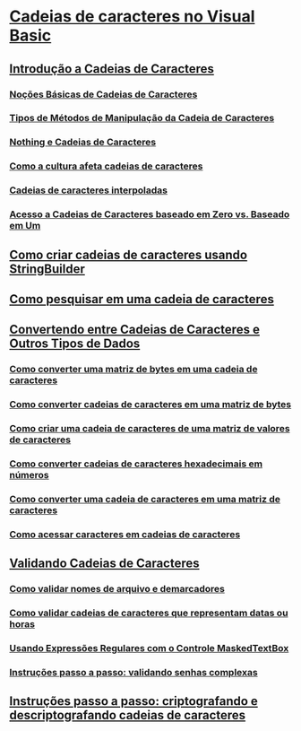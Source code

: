 # [Cadeias de caracteres no Visual Basic](index.md)
## [Introdução a Cadeias de Caracteres](introduction-to-strings.md)
### [Noções Básicas de Cadeias de Caracteres](string-basics.md)
### [Tipos de Métodos de Manipulação da Cadeia de Caracteres](types-of-string-manipulation-methods.md)
### [Nothing e Cadeias de Caracteres](nothing-and-strings.md)
### [Como a cultura afeta cadeias de caracteres](how-culture-affects-strings.md)
### [Cadeias de caracteres interpoladas](interpolated-strings.md)
### [Acesso a Cadeias de Caracteres baseado em Zero vs. Baseado em Um](zero-based-vs-one-based-string-access.md)
## [Como criar cadeias de caracteres usando StringBuilder](how-to-create-strings-using-a-stringbuilder.md)
## [Como pesquisar em uma cadeia de caracteres](how-to-search-within-a-string.md)
## [Convertendo entre Cadeias de Caracteres e Outros Tipos de Dados](converting-between-strings-and-other-data-types.md)
### [Como converter uma matriz de bytes em uma cadeia de caracteres](how-to-convert-an-array-of-bytes-into-a-string.md)
### [Como converter cadeias de caracteres em uma matriz de bytes](how-to-convert-strings-into-an-array-of-bytes.md)
### [Como criar uma cadeia de caracteres de uma matriz de valores de caracteres](how-to-create-a-string-from-an-array-of-char-values.md)
### [Como converter cadeias de caracteres hexadecimais em números](how-to-convert-hexadecimal-strings-to-numbers.md)
### [Como converter uma cadeia de caracteres em uma matriz de caracteres](how-to-convert-a-string-to-an-array-of-characters.md)
### [Como acessar caracteres em cadeias de caracteres](how-to-access-characters-in-strings.md)
## [Validando Cadeias de Caracteres](validating-strings.md)
### [Como validar nomes de arquivo e demarcadores](how-to-validate-file-names-and-paths.md)
### [Como validar cadeias de caracteres que representam datas ou horas](how-to-validate-strings-that-represent-dates-or-times.md)
### [Usando Expressões Regulares com o Controle MaskedTextBox](using-regular-expressions-with-the-maskedtextbox-control.md)
### [Instruções passo a passo: validando senhas complexas](walkthrough-validating-that-passwords-are-complex.md)
## [Instruções passo a passo: criptografando e descriptografando cadeias de caracteres](walkthrough-encrypting-and-decrypting-strings.md)